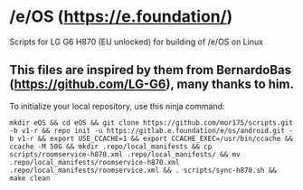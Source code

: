 # /e/OS (https://e.foundation/)
Scripts for LG G6 H870 (EU unlocked) for building of /e/OS on Linux

This files are inspired by them from BernardoBas (https://github.com/LG-G6), many thanks to him.
------------------------------------------------------------------------------------------------

To initialize your local repository, use this ninja command:

```Shell
mkdir eOS && cd eOS && git clone https://github.com/mor175/scripts.git -b v1-r && repo init -u https://gitlab.e.foundation/e/os/android.git -b v1-r && export USE_CCACHE=1 && export CCACHE_EXEC=/usr/bin/ccache && ccache -M 50G && mkdir .repo/local_manifests && cp scripts/roomservice-h870.xml .repo/local_manifests/ && mv .repo/local_manifests/roomservice-h870.xml .repo/local_manifests/roomservice.xml && . scripts/sync-h870.sh && make clean
```

